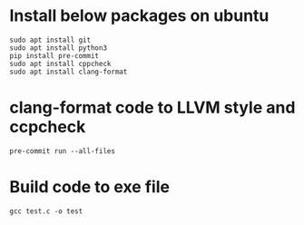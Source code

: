 # Install below packages on ubuntu
```sudo apt update 
sudo apt install git 
sudo apt install python3
pip install pre-commit    
sudo apt install cppcheck
sudo apt install clang-format
```

# clang-format code to LLVM style and ccpcheck
`pre-commit run --all-files`

# Build code to exe file 
`gcc test.c -o test`
